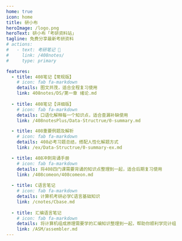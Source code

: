 ```yaml
---
home: true
icon: home
title: 研小布
heroImage: /logo.png
heroText: 研小布「考研资料站」
tagline: 免费分享最新考研资料
# actions:
#   - text: 考研笔记 📒
#     link: /408notes/
#     type: primary

features:
  - title: 408笔记【常规版】
    # icon: fab fa-markdown
    details: 图文并茂，适合全程复习使用
    link: 408notes/DS/第一章 绪论.md
  
  - title: 408笔记【详细版】
    # icon: fab fa-markdown
    details: 口语化解释每一个知识点，适合查漏补缺使用
    link: /408notesPlus/Data-Structrue/0-summary.md

  - title: 408重要例题及解析
    # icon: fab fa-markdown
    details: 408必考习题总结，搭配人性化解题方式
    link: /ex/Data-Structrue/0-summary-ex.md

  - title: 408冲刺背诵手册
    # icon: fab fa-markdown
    details: 将408四门课需要背诵的知识点整理到一起，适合后期复习使用
    link: /408comeon/408comeon.md
  
  - title: C语言笔记
    # icon: fab fa-markdown
    details: 计算机考研必学C语言基础知识
    link: /cnotes/Cbase.md
  
  - title: 汇编语言笔记
    # icon: fab fa-markdown
    details: 将计算机组成原理需要学的汇编知识整理到一起，帮助你顺利学完计组
    link: /ASM/assembler.md
---
```

